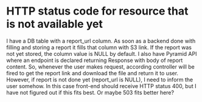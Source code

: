 
# HTTP status code for resource that is not available yet

I have a DB table with a report_url column. As soon as a backend done with filling and storing a report it fills that column with S3 link. If the report was not yet stored, the column value is NULL by default. I also have Pyramid API where an endpoint is declared returning Response with body of report content. So, whenever the user makes request, according controller will be fired to get the report link and download the file and return it to user. However, if report is not done yet (report_url is NULL), I need to inform the user somehow. In this case front-end should receive HTTP status 400, but I have not figured out if this fits best. Or maybe 503 fits better here?

        